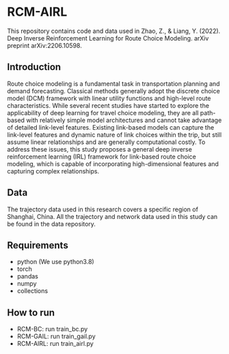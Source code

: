 # RCM-AIRL #

This repository contains code and data used in Zhao, Z., & Liang, Y. (2022). Deep Inverse Reinforcement Learning 
for Route Choice Modeling. arXiv preprint arXiv:2206.10598.

## Introduction ##
  Route choice modeling is a fundamental task in transportation planning and demand forecasting. Classical methods generally adopt the discrete choice model (DCM) framework with linear utility functions and high-level route characteristics. While several recent studies have started to explore the applicability of deep learning for travel choice modeling, they are all path-based with relatively simple model architectures and cannot take advantage of detailed link-level features. Existing link-based models can capture the link-level features and dynamic nature of link choices within the trip, but still assume linear relationships and are generally computational costly. To address these issues, this study proposes a general deep inverse reinforcement learning (IRL) framework for link-based route choice modeling, which is capable of incorporating high-dimensional features and capturing complex relationships. 

## Data ##
  The trajectory data used in this research covers a specific region of Shanghai, China. All the trajectory and network data used in this study can be found in the data repository.

## Requirements ##
  * python (We use python3.8)
  * torch
  * pandas
  * numpy
  * collections  

## How to run ##
  * RCM-BC: run train_bc.py
  * RCM-GAIL: run train_gail.py
  * RCM-AIRL: run train_airl.py


  
